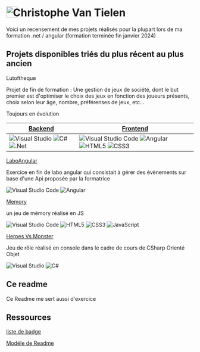 #  [<img align="left" width="30" style="margin-right: -12px;" src="https://avatars.githubusercontent.com/u/78664027?v=4">](#) Christophe Van Tielen

Voici un recensement de mes projets réalisés pour la plupart lors de ma formation .net / angular (formation terminée fin janvier 2024)

## Projets disponibles triés du plus récent au plus ancien

Lutoftheque

   Projet de fin de formation : Une gestion de jeux de société, dont le but premier est d'optimiser le choix des jeux en fonction des joueurs présents, choix selon leur âge, nombre, préférenses de jeux, etc...
   
   Toujours en évolution
   
  | [Backend](https://github.com/murgol75/latofthequeApi) | [Frontend](https://github.com/murgol75/latofthequeFront) |
  |---|---|
  |![Visual Studio](https://img.shields.io/badge/Visual%20Studio-5C2D91.svg?style=for-the-badge&logo=visual-studio&logoColor=white) ![C#](https://img.shields.io/badge/c%23-%23239120.svg?style=for-the-badge&logo=c-sharp&logoColor=white) ![.Net](https://img.shields.io/badge/.NET-5C2D91?style=for-the-badge&logo=.net&logoColor=white) | ![Visual Studio Code](https://img.shields.io/badge/Visual%20Studio%20Code-0078d7.svg?style=for-the-badge&logo=visual-studio-code&logoColor=white) ![Angular](https://img.shields.io/badge/angular-%23DD0031.svg?style=for-the-badge&logo=angular&logoColor=white) ![HTML5](https://img.shields.io/badge/html5-%23E34F26.svg?style=for-the-badge&logo=html5&logoColor=white) ![CSS3](https://img.shields.io/badge/css3-%231572B6.svg?style=for-the-badge&logo=css3&logoColor=white)|



[LaboAngular](https://github.com/murgol75/laboAngular)

Exercice en fin de labo angular qui consistait à gérer des évènements sur base d'une Api proposée par la formatrice

![Visual Studio Code](https://img.shields.io/badge/Visual%20Studio%20Code-0078d7.svg?style=for-the-badge&logo=visual-studio-code&logoColor=white) ![Angular](https://img.shields.io/badge/angular-%23DD0031.svg?style=for-the-badge&logo=angular&logoColor=white)



[Memory](https://github.com/murgol75/Memory)

un jeu de mémory réalisé en JS 

![Visual Studio Code](https://img.shields.io/badge/Visual%20Studio%20Code-0078d7.svg?style=for-the-badge&logo=visual-studio-code&logoColor=white) ![HTML5](https://img.shields.io/badge/html5-%23E34F26.svg?style=for-the-badge&logo=html5&logoColor=white) ![CSS3](https://img.shields.io/badge/css3-%231572B6.svg?style=for-the-badge&logo=css3&logoColor=white) ![JavaScript](https://img.shields.io/badge/javascript-%23323330.svg?style=for-the-badge&logo=javascript&logoColor=%23F7DF1E)





[Heroes Vs Monster](https://github.com/murgol75/heroes-VS-monster)

Jeu de rôle réalisé en console dans le cadre de cours de CSharp Orienté Objet

![Visual Studio](https://img.shields.io/badge/Visual%20Studio-5C2D91.svg?style=for-the-badge&logo=visual-studio&logoColor=white) ![C#](https://img.shields.io/badge/c%23-%23239120.svg?style=for-the-badge&logo=c-sharp&logoColor=white)








## Ce readme

Ce Readme me sert aussi d'exercice 

## Ressources
[liste de badge](https://github.com/Ileriayo/markdown-badges)

[Modéle de Readme](https://github.com/othneildrew/Best-README-Template)
<!--
**murgol75/murgol75** is a ✨ _special_ ✨ repository because its `README.md` (this file) appears on your GitHub profile.

Here are some ideas to get you started:

- 🔭 I’m currently working on ...
- 🌱 I’m currently learning ...
- 👯 I’m looking to collaborate on ...
- 🤔 I’m looking for help with ...
- 💬 Ask me about ...
- 📫 How to reach me: ...
- 😄 Pronouns: ...
- ⚡ Fun fact: ...
-->
